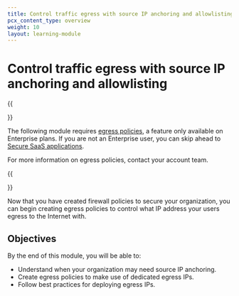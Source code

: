 ```yaml
---
title: Control traffic egress with source IP anchoring and allowlisting
pcx_content_type: overview
weight: 10
layout: learning-module
---
```


# Control traffic egress with source IP anchoring and allowlisting

{{<Aside type="note">}}

The following module requires [egress policies](/cloudflare-one/policies/gateway/egress-policies/), a feature only available on Enterprise plans. If you are not an Enterprise user, you can skip ahead to [Secure SaaS applications](/learning-paths/defense-in-depth/secure-saas-applications/).

For more information on egress policies, contact your account team.

{{</Aside>}}

Now that you have created firewall policies to secure your organization, you can begin creating egress policies to control what IP address your users egress to the Internet with.

## Objectives

By the end of this module, you will be able to:

- Understand when your organization may need source IP anchoring.
- Create egress policies to make use of dedicated egress IPs.
- Follow best practices for deploying egress IPs.
